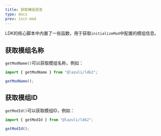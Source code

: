 ```yaml
---
title: 获取模组信息
type: docs
prev: init-mod
---
```

LDK的核心脚本中内置了一些函数，用于获取`initializeMod`中配置的模组信息。

## 获取模组名称
`getModName()`可以获取模组名称，例如：

~~~ts
import { getModName } from "@lazuli/ldk2";

getModName();
~~~

## 获取模组ID
`getModId()`可以获取模组ID，例如：

~~~ts
import { getModId } from "@lazuli/ldk2";

getModId();
~~~
